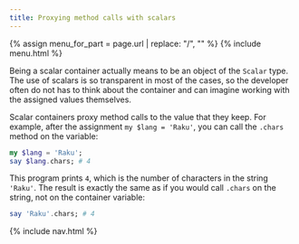 ```yaml
---
title: Proxying method calls with scalars
---
```


{% assign menu_for_part = page.url | replace: "/", "" %}
{% include menu.html %}

Being a scalar container actually means to be an object of the `Scalar` type. The use of scalars is so transparent in most of the cases, so the developer often do not has to think about the container and can imagine working with the assigned values themselves.

Scalar containers proxy method calls to the value that they keep. For example, after the assignment `my $lang = 'Raku'`, you can call the `.chars` method on the variable:

```raku
my $lang = 'Raku';
say $lang.chars; # 4
```

This program prints `4`, which is the number of characters in the string `'Raku'`. The result is exactly the same as if you would call `.chars` on the string, not on the container variable:

```raku
say 'Raku'.chars; # 4
```

{% include nav.html %}
